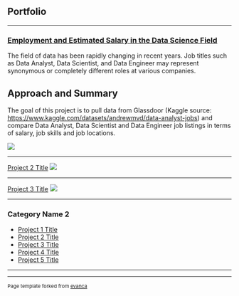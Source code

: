 ## Portfolio

---

### [Employment and Estimated Salary in the Data Science Field](/sample_page)

The field of data has been rapidly changing in recent years.
Job titles such as Data Analyst, Data Scientist, and Data Engineer may represent synonymous or completely different roles at various companies. 

## Approach and Summary
The goal of this project is to pull data from Glassdoor (Kaggle source: https://www.kaggle.com/datasets/andrewmvd/data-analyst-jobs) and compare Data Analyst, Data Scientist and Data Engineer job listings in terms of salary, job skills and job locations. 

<img src="images/dummy_thumbnail.jpg?raw=true"/>

---
[Project 2 Title](/pdf/sample_presentation.pdf)
<img src="images/dummy_thumbnail.jpg?raw=true"/>

---
[Project 3 Title](http://example.com/)
<img src="images/dummy_thumbnail.jpg?raw=true"/>

---

### Category Name 2

- [Project 1 Title](http://example.com/)
- [Project 2 Title](http://example.com/)
- [Project 3 Title](http://example.com/)
- [Project 4 Title](http://example.com/)
- [Project 5 Title](http://example.com/)

---




---
<p style="font-size:11px">Page template forked from <a href="https://github.com/evanca/quick-portfolio">evanca</a></p>
<!-- Remove above link if you don't want to attibute -->
